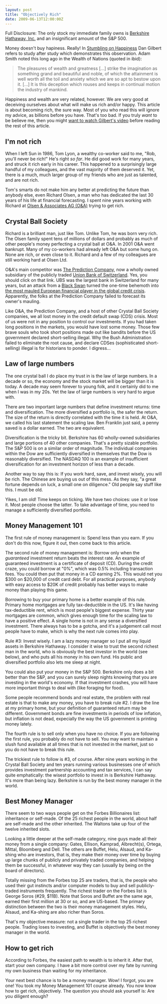 ```yaml
---
layout: post
title: "Objectively Rich"
date: 2009-06-13T12:00:00Z
---
```



Full Disclosure: The only stock my immediate family owns is
[Berkshire Hathaway, Inc.](http://finance.yahoo.com/q/bc?t=my&l=off&z=m&q=l&p=&a=&c=^GSPC&s=brk-a)
and an insignificant amount of the S&P 500.


Money doesn't buy hapiness.  Really!  In
[Stumbling on Happiness](/2009/06/14/BookReview-Stumbling-on-Happiness.html)
Dan Gilbert refers to study after study which demonstrates this observation.
Adam Smith noted this long ago in the Wealth of Nations (quoted in ibid):


> The pleasures of wealth and greatness [...] strike the imagination as
> something grand and beautiful and noble, of which the attainment is
> well worth all the toil and anxiety which we are so apt to bestow upon
> it. [...]  It is this deception which rouses and keeps in continual
> motion the industry of mankind.


Happiness and wealth are very related, however.  We are very good at
deceiving ourselves about what will make us rich and/or happy.
This article is about becoming rich, the sure way.  Most of you who
read this will ignore my advice, as billions before you have.  That's
too bad.  If you truly _want_ to be believe me, then you might
[want to watch Gilbert's video](http://www.ted.com/talks/dan_gilbert_asks_why_are_we_happy.html)
before reading the rest of this article.

## I'm not rich

When I left Sun in 1986, Tom Lyon, a wealthy co-worker said to me,
"Rob, you'll never be rich!"  He's right _so far_.  He
did good work for many years, and struck it rich early in his career.
This happened to a surprisingly large handful of my colleagues, and
the vast majority of them deserved it.  Yet, there is a much, much
larger group of my friends who are just as talented, and are not
rich.

Tom's smarts do not make him any better at
predicting the future than anybody else, even Richard Olsen, a man who
has dedicated the last 30 years of his life at financial forecasting.
I spent nine years working with Richard at
[Olsen & Associates AG (O&A)](http://olsen.ch)
trying to get rich.

## Crystal Ball Society

Richard is a brilliant man, just like Tom.  Unlike Tom, he was born
very rich.  The Olsen family spent tens of millions of dollars and
probably as much of other people's money perfecting
a crystal ball at O&A.  In 2001 O&A went bankrupt.  Many of
my co-workers had already left O&A but some hung on.  None are rich, or
even close to it.  Richard and a few of my colleagues are still
working hard at Olsen Ltd.

O&A's main competitor was
[The Prediction Company](https://en.wikipedia.org/wiki/Prediction_Company), now a wholly owned subsidiary of the publicly traded
[Union Bank of Switzerland](https://yhoo.it/2sfGt33).  Yes, you should click on that link.  UBS was the largest bank in
Switzerland for many years, but an attack from a
[Black Swan](/2007/08/25/BookReview-The-Black-Swan.html)
turned the one-time behemoth into
[the most mauled European financial player in the global credit crisis](http://www.businessweek.com/magazine/content/08_09/b4073030425608.htm).
Apparently, the folks at the Prediction Company failed to forecast
its owner's mauling.

Like O&A, the Prediction Company, and a host of other Crystal Ball
Society companies, we all lost money in the credit default swap (CDS)
crisis.  Most of us were not in any position to control our investments.
If you had taken long positions in the markets, you would have lost
some money.  Those few brave souls who took short positions made out like
bandits before the US government declared short-selling illegal.  Why the
Bush Administration failed to eliminate the root cause, and declare
CDSes (sophisticated short-selling) illegal is for historians to
ponder.  I digress...

## Law of large numbers

The one crystal ball I do place my trust in is the law of large
numbers.  In a decade or so, the economy and the stock market will be
bigger than it is today.  A decade may seem forever to young folk, and
it certainly did to me when I was in my 20s.  Yet the law of large
numbers is very hard to argue with.

There are two important large numbers that define investment returns:
time and diversification.  The more diversified a portfolio is, the
safer the return.  The size of the return is directly correlated with
the time it is held.  At O&A, we called his last statement the scaling
law.  Ben Franklin just said, a penny saved is a dollar earned.  The
two are equivalent.

Diversification is the tricky bit. Berkshire has 60 wholly-owned
subsidiaries and large portions of 40 other companies.  That's a
pretty sizable portfolio.  The S&P 500 is on a similar order of
magnitude.  The individual companies within the Dow are sufficiently
diversified in themselves that the Dow is reasonably diversified.  The
NASDAQ 100 is an example of insufficient diversification for an
investment horizon of less than a decade.

Another way to say this is: If you work hard, save, and invest wisely,
you will be rich.  The Chinese are buying us out of this mess.  As
they say, "a great fortune depends on luck, a small one on diligence."
Old people say stuff like this.  I must be old.

Yikes, I am old!  Time keeps on ticking.  We have two choices: use it
or lose it.  Most people choose the latter.  To take advantage of
time, you need to manage a sufficiently diversified portfolio.

## Money Management 101

The first rule of money management is: Spend less than you earn.  If
you don't do this now, figure it out, then come back to this article.

The second rule of money management is: Borrow only when the
_guaranteed_ investment return beats the interest rate.  An example of
guaranteed investment is a certificate of deposit (CD).  During the
credit craze, you could borrow at "0%", which was 0.5% including
transaction fees.  You could then put that money in a CD earning 2%.
This would net you $300 on $20,000 of credit card debt.  For all
practical purposes, anybody with easy access to $20K of credit
probably has better ways to make money than playing this game.

Borrowing to buy your primary home is a better example of this rule.
Primary home mortgages are fully tax-deductible in the US.  It's like
having tax-deductible rent, which is most people's biggest expense.
Thirty year mortgages are common, which gives enough time for the
scaling law to have a positive effect.  A single home is not in any
sense a diversified investment.  There always has to be a gotcha, and
it's a judgement call most people have to make, which is why the next
rule comes into play.

Rule #3: Invest wisely.  I am a lazy money manager so I put all my
liquid assets in Berkshire Hathaway.  I consider it wise to trust the
second richest man in the world, who is obviously the best investor in
the world (see below), and who puts all his money in his own fund.
His public and diversified portfolio also lets me sleep at night.

You could also put your money in the S&P 500.  Berkshire only does a
bit better than the S&P, and you can surely sleep nights knowing that
you are investing in the world's economy.  If that investment crashes,
you will have more important things to deal with (like foraging for
food).

Some people recommend bonds and real estate, the problem with real
estate is that to make any money, you have to break rule #2.  I draw
the line at my primary home, but your definition of guaranteed return
may be different.  Government bonds are fine investments in periods of
low inflation, but inflation is not dead, expecially the way the US
government is printing money lately.

The fourth rule is to sell only when you have no choice.  If you are
following the first rule, you probably do not have to sell.  You may
want to maintain a slush fund available at all times that is not
invested in the market, just so you do not have to break this rule.

The trickiest rule to follow is #3, of course.  After nine years
working in the Crystal Ball Society and ten years running various
businesses one of which provides investment partnership accounting and
tax services, I can say quite emphatically: the wisest portfolio to
invest in is Berkshire Hathaway.  It's more than being lazy.
Berkshire is run by the best money manager in the world.

## Best Money Manager

There seem to two ways people get on the Forbes Billionaires list:
inheritance or self-made.  Of the 25 richest people in the world,
about half are self-made and the other inherited.  The Waltons take up
four of the twelve inherited slots.

Looking a little deeper at the self-made category, nine guys made all
their money from a single company: Gates, Ellison, Kamprad,
Albrecht(s), Ortega, Mittal, Bloomberg and Dell.  The others are
Buffet, Helu, Alsaud, and Ka-shing who are investors, that is, they
make their money over time by buying up large chunks of publicly and
privately traded companies, and helping them be successful, in
whatever way they can (usually by being on the board of directors).

Totally missing from the Forbes top 25 are traders, that is, the
people who used their gut instincts and/or computer models to buy and
sell publicly-traded instruments frequently.  The richest trader on
the Forbes list is George Soros (#29, $11B).  Note that Soros and
Buffet are the same age, earned their first million at 30 or so, and
are US-based.  The primary distinction between the two is their money
management styles.  Helu, Alsaud, and Ka-shing are also richer than
Soros.

That's my objective measure: not a single trader in the top 25 richest
people.  Trading loses to investing, and Buffet is objectively the
best money manager in the world.

## How to get rich

According to Forbes, the easiest path to wealth is to inherit it.
After that, start your own company.  I have a bit more control over my
fate by running my own business than waiting for my inheritance.

Your next best chance is to be a money manager.  Wow! I forgot, you are
one!  You took my Money Management 101 course already.  You now know
how to get rich, objectively.  The question you should ask yourself
is: Are you diligent enough?


